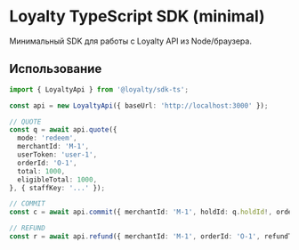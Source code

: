 # Loyalty TypeScript SDK (minimal)

Минимальный SDK для работы с Loyalty API из Node/браузера.

## Использование

```ts
import { LoyaltyApi } from '@loyalty/sdk-ts';

const api = new LoyaltyApi({ baseUrl: 'http://localhost:3000' });

// QUOTE
const q = await api.quote({
  mode: 'redeem',
  merchantId: 'M-1',
  userToken: 'user-1',
  orderId: 'O-1',
  total: 1000,
  eligibleTotal: 1000,
}, { staffKey: '...' });

// COMMIT
const c = await api.commit({ merchantId: 'M-1', holdId: q.holdId!, orderId: 'O-1' }, { idempotencyKey: 'commit:M-1:O-1' });

// REFUND
const r = await api.refund({ merchantId: 'M-1', orderId: 'O-1', refundTotal: 100 });
```

